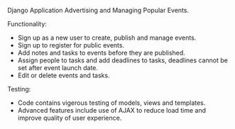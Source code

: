 Django Application Advertising and Managing Popular Events.

Functionality:
- Sign up as a new user to create, publish and manage events.
- Sign up to register for public events.
- Add notes and tasks to events before they are published.
- Assign people to tasks and add deadlines to tasks, deadlines cannot be set after event launch date.
- Edit or delete events and tasks.

Testing:
- Code contains vigerous testing of models, views and templates.
- Advanced features include use of AJAX to reduce load time and improve quality of user experience.
